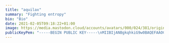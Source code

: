 ```yaml
---
title: "aquilax"
summary: "Fighting entropy"
bio: "Bio"
date: 2021-02-05T09:18:22+01:00
image: https://media.mastodon.cloud/accounts/avatars/000/024/381/original/91be69129cb50bc7.jpg
publicKeyPem: "-----BEGIN PUBLIC KEY-----\nMIIBIjANBgkqhkiG9w0BAQEFAAOCAQ8AMIIBCgKCAQEA4wKicIqgIrW0QVHOn9kb\nItsMevLFO1ky63gU2FWErGECH4Vg7DLnQyo+7M2qoV3WSnpkBNeBYDzC3Zb6q95Q\nREk3kmcTLjeQEaSN5fvEqpWzAcL+n3Y/lfXGBZO/XXAgw0uMWDXBYyEqQ0HST8F3\n13B6E0DSZmUa6H+ouYC7azMCrU13jnPaf5MvEK9GXvtbRLlLJ4sCMaOOZTBXdx1O\nJZIRQJIT7HraDonUJvFe5cJ4tRR7ElmnEGkd1A1R5AYL2AuMTsr+DIB4IjSCpXYg\n1+/+HrcMpiwvdsLwIgbB9keWAAkjlylkzttmupod+BZOdfxios69y7MEFiLkFvyb\nDQIDAQAB\n-----END PUBLIC KEY-----\n"
---
```


